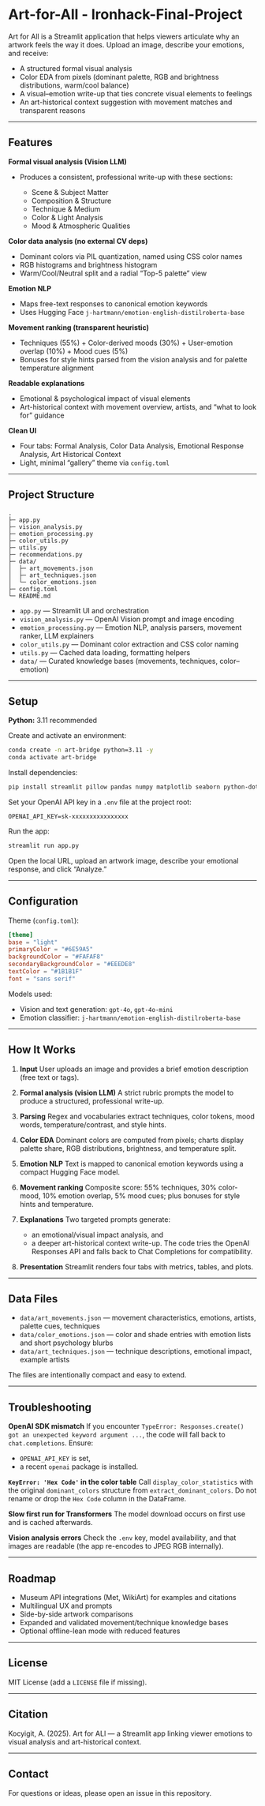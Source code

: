 # Art-for-All - Ironhack-Final-Project

Art for All is a Streamlit application that helps viewers articulate why an artwork feels the way it does.
Upload an image, describe your emotions, and receive:

* A structured formal visual analysis
* Color EDA from pixels (dominant palette, RGB and brightness distributions, warm/cool balance)
* A visual–emotion write-up that ties concrete visual elements to feelings
* An art-historical context suggestion with movement matches and transparent reasons

---

## Features

**Formal visual analysis (Vision LLM)**

* Produces a consistent, professional write-up with these sections:

  * Scene & Subject Matter
  * Composition & Structure
  * Technique & Medium
  * Color & Light Analysis
  * Mood & Atmospheric Qualities

**Color data analysis (no external CV deps)**

* Dominant colors via PIL quantization, named using CSS color names
* RGB histograms and brightness histogram
* Warm/Cool/Neutral split and a radial “Top-5 palette” view

**Emotion NLP**

* Maps free-text responses to canonical emotion keywords
* Uses Hugging Face `j-hartmann/emotion-english-distilroberta-base`

**Movement ranking (transparent heuristic)**

* Techniques (55%) + Color-derived moods (30%) + User-emotion overlap (10%) + Mood cues (5%)
* Bonuses for style hints parsed from the vision analysis and for palette temperature alignment

**Readable explanations**

* Emotional & psychological impact of visual elements
* Art-historical context with movement overview, artists, and “what to look for” guidance

**Clean UI**

* Four tabs: Formal Analysis, Color Data Analysis, Emotional Response Analysis, Art Historical Context
* Light, minimal “gallery” theme via `config.toml`

---

## Project Structure

```
.
├─ app.py
├─ vision_analysis.py
├─ emotion_processing.py
├─ color_utils.py
├─ utils.py
├─ recommendations.py
├─ data/
│  ├─ art_movements.json
│  ├─ art_techniques.json
│  └─ color_emotions.json
├─ config.toml
└─ README.md
```

* `app.py` — Streamlit UI and orchestration
* `vision_analysis.py` — OpenAI Vision prompt and image encoding
* `emotion_processing.py` — Emotion NLP, analysis parsers, movement ranker, LLM explainers
* `color_utils.py` — Dominant color extraction and CSS color naming
* `utils.py` — Cached data loading, formatting helpers
* `data/` — Curated knowledge bases (movements, techniques, color–emotion)

---

## Setup

**Python:** 3.11 recommended

Create and activate an environment:

```bash
conda create -n art-bridge python=3.11 -y
conda activate art-bridge
```

Install dependencies:

```bash
pip install streamlit pillow pandas numpy matplotlib seaborn python-dotenv transformers openai
```

Set your OpenAI API key in a `.env` file at the project root:

```env
OPENAI_API_KEY=sk-xxxxxxxxxxxxxxxx
```

Run the app:

```bash
streamlit run app.py
```

Open the local URL, upload an artwork image, describe your emotional response, and click “Analyze.”

---

## Configuration

Theme (`config.toml`):

```toml
[theme]
base = "light"
primaryColor = "#6E59A5"
backgroundColor = "#FAFAF8"
secondaryBackgroundColor = "#EEEDE8"
textColor = "#1B1B1F"
font = "sans serif"
```

Models used:

* Vision and text generation: `gpt-4o`, `gpt-4o-mini`
* Emotion classifier: `j-hartmann/emotion-english-distilroberta-base`

---

## How It Works

1. **Input**
   User uploads an image and provides a brief emotion description (free text or tags).

2. **Formal analysis (vision LLM)**
   A strict rubric prompts the model to produce a structured, professional write-up.

3. **Parsing**
   Regex and vocabularies extract techniques, color tokens, mood words, temperature/contrast, and style hints.

4. **Color EDA**
   Dominant colors are computed from pixels; charts display palette share, RGB distributions, brightness, and temperature split.

5. **Emotion NLP**
   Text is mapped to canonical emotion keywords using a compact Hugging Face model.

6. **Movement ranking**
   Composite score: 55% techniques, 30% color-mood, 10% emotion overlap, 5% mood cues; plus bonuses for style hints and temperature.

7. **Explanations**
   Two targeted prompts generate:

   * an emotional/visual impact analysis, and
   * a deeper art-historical context write-up.
     The code tries the OpenAI Responses API and falls back to Chat Completions for compatibility.

8. **Presentation**
   Streamlit renders four tabs with metrics, tables, and plots.

---

## Data Files

* `data/art_movements.json` — movement characteristics, emotions, artists, palette cues, techniques
* `data/color_emotions.json` — color and shade entries with emotion lists and short psychology blurbs
* `data/art_techniques.json` — technique descriptions, emotional impact, example artists

The files are intentionally compact and easy to extend.

---

## Troubleshooting

**OpenAI SDK mismatch**
If you encounter `TypeError: Responses.create() got an unexpected keyword argument ...`, the code will fall back to `chat.completions`. Ensure:

* `OPENAI_API_KEY` is set,
* a recent `openai` package is installed.

**`KeyError: 'Hex Code'` in the color table**
Call `display_color_statistics` with the original `dominant_colors` structure from `extract_dominant_colors`. Do not rename or drop the `Hex Code` column in the DataFrame.

**Slow first run for Transformers**
The model download occurs on first use and is cached afterwards.

**Vision analysis errors**
Check the `.env` key, model availability, and that images are readable (the app re-encodes to JPEG RGB internally).

---

## Roadmap

* Museum API integrations (Met, WikiArt) for examples and citations
* Multilingual UX and prompts
* Side-by-side artwork comparisons
* Expanded and validated movement/technique knowledge bases
* Optional offline-lean mode with reduced features

---

## License

MIT License (add a `LICENSE` file if missing).

---

## Citation

Kocyigit, A. (2025). Art for ALl  — a Streamlit app linking viewer emotions to visual analysis and art-historical context.

---

## Contact

For questions or ideas, please open an issue in this repository.
